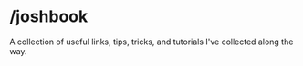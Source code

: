 # /joshbook

A collection of useful links, tips, tricks, and tutorials I've collected along the way.
